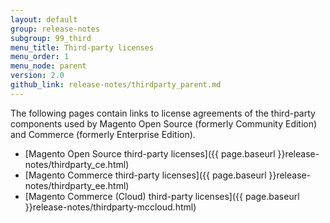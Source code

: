 ```yaml
---
layout: default
group: release-notes
subgroup: 99_third
menu_title: Third-party licenses
menu_order: 1
menu_node: parent
version: 2.0
github_link: release-notes/thirdparty_parent.md
---
```


The following pages contain links to license agreements of the third-party components used by Magento Open Source (formerly Community Edition) and Commerce (formerly Enterprise Edition).

*	[Magento Open Source third-party licenses]({{ page.baseurl }}release-notes/thirdparty_ce.html)
*	[Magento Commerce third-party licenses]({{ page.baseurl }}release-notes/thirdparty_ee.html)
*	[Magento Commerce (Cloud) third-party licenses]({{ page.baseurl }}release-notes/thirdparty-mccloud.html)
